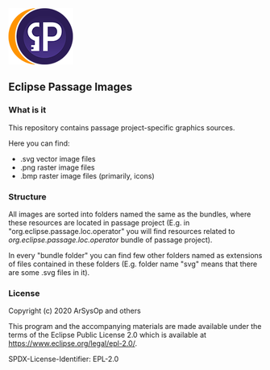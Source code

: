 <img src="https://github.com/eclipse-passage/passage-images/blob/master/images/org.eclipse.passage.loc.operator/png/icons/128.png"/>

## Eclipse Passage Images

### What is it

This repository contains passage project-specific graphics sources.

Here you can find:

- .svg vector image files
- .png raster image files
- .bmp raster image files (primarily, icons)

### Structure

All images are sorted into folders named the same as the bundles, where these resources are located in passage project (E.g. in "org.eclipse.passage.loc.operator" you will find resources related to _org.eclipse.passage.loc.operator_ bundle of passage project). 

In every "bundle folder" you can find few other folders named as extensions of files contained in these folders (E.g. folder name "svg" means that there are some .svg files in it).

### License

Copyright (c) 2020 ArSysOp and others

This program and the accompanying materials are made available under the terms of the Eclipse Public License 2.0 which is available at https://www.eclipse.org/legal/epl-2.0/.

SPDX-License-Identifier: EPL-2.0
